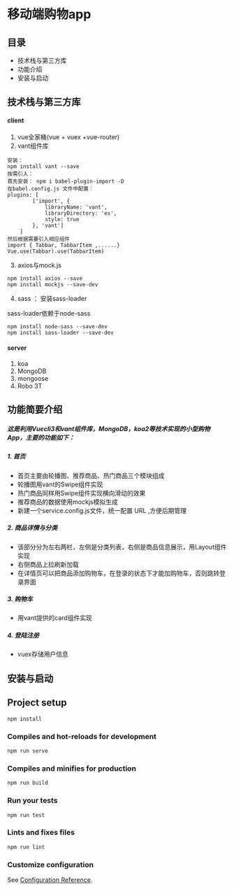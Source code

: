 
# 移动端购物app
## 目录
- 技术栈与第三方库
- 功能介绍
- 安装与启动
## 技术栈与第三方库
#### client
1. vue全家桶(vue + vuex +vue-router)
2. vant组件库
```
安装：
npm install vant --save
按需引入：
首先安装： npm i babel-plugin-import -D
在babel.config.js 文件中配置：
plugins: [
        ['import', {
            libraryName: 'vant',
            libraryDirectory: 'es',
            style: true
        }, 'vant']
    ]
然后根据需要引入相应组件
import { Tabbar, TabbarItem ,......}
Vue.use(Tabbar).use(TabbarItem)
```
3. axios与mock.js
```
npm install axios --save
npm install mockjs --save-dev
```
4. sass ： 
安装sass-loader

sass-loader依赖于node-sass
```
npm install node-sass --save-dev
npm install sass-loader --save-dev
```
#### server
1. koa
2. MongoDB
3. mongoose
4. Robo 3T
## 功能简要介绍
##### 这是利用Vuecli3和vant组件库，MongoDB，koa2等技术实现的小型购物App，主要的功能如下：
##### 1. 首页
- 首页主要由轮播图、推荐商品、热门商品三个模块组成
- 轮播图用vant的Swipe组件实现
- 热门商品同样用Swipe组件实现横向滑动的效果
- 推荐商品的数据使用mockjs模拟生成
- 新建一个service.config.js文件，统一配置 URL ,方便后期管理
##### 2. 商品详情与分类
- 该部分分为左右两栏，左侧是分类列表，右侧是商品信息展示，用Layout组件实现
- 右侧商品上拉刷新加载
- 在详情页可以把商品添加购物车，在登录的状态下才能加购物车，否则跳转登录界面
##### 3. 购物车
- 用vant提供的card组件实现
##### 4. 登陆注册
- vuex存储用户信息
## 安装与启动
## Project setup
```
npm install
```

### Compiles and hot-reloads for development
```
npm run serve
```

### Compiles and minifies for production
```
npm run build
```

### Run your tests
```
npm run test
```

### Lints and fixes files
```
npm run lint
```

### Customize configuration
See [Configuration Reference](https://cli.vuejs.org/config/).
